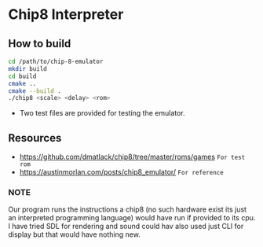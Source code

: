# Chip8 Interpreter

## How to build
```bash
cd /path/to/chip-8-emulator
mkdir build
cd build
cmake ..
cmake --build .
./chip8 <scale> <delay> <rom>
```

- Two test files are provided for testing the emulator. 

## Resources
- https://github.com/dmatlack/chip8/tree/master/roms/games     ``For test rom``
- https://austinmorlan.com/posts/chip8_emulator/     ``For reference``


### NOTE
Our program runs the instructions a chip8 (no such hardware exist its just an interpreted programming language) would have run if provided to its cpu. I have tried SDL for rendering and sound could hav also used just CLI for display but that would have nothing new.


